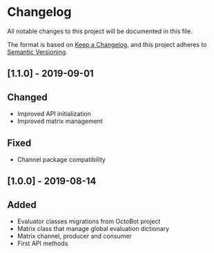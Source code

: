 # Changelog
All notable changes to this project will be documented in this file.

The format is based on [Keep a Changelog](https://keepachangelog.com/en/1.0.0/),
and this project adheres to [Semantic Versioning](https://semver.org/spec/v2.0.0.html).

## [1.1.0] - 2019-09-01
## Changed
- Improved API initialization
- Improved matrix management

## Fixed
- Channel package compatibility

## [1.0.0] - 2019-08-14
## Added
- Evaluator classes migrations from OctoBot project
- Matrix class that manage global evaluation dictionary
- Matrix channel, producer and consumer
- First API methods

